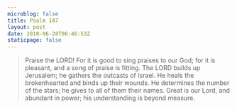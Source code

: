 ```yaml
---
microblog: false
title: Psalm 147
layout: post
date: 2010-06-28T06:46:53Z
staticpage: false
---
```


> Praise the LORD! For it is good to sing praises to our God; for it is
> pleasant, and a song of praise is fitting. The LORD builds up
> Jerusalem; he gathers the outcasts of Israel. He heals the
> brokenhearted and binds up their wounds. He determines the number of
> the stars; he gives to all of them their names. Great is our Lord, and
> abundant in power; his understanding is beyond measure.
